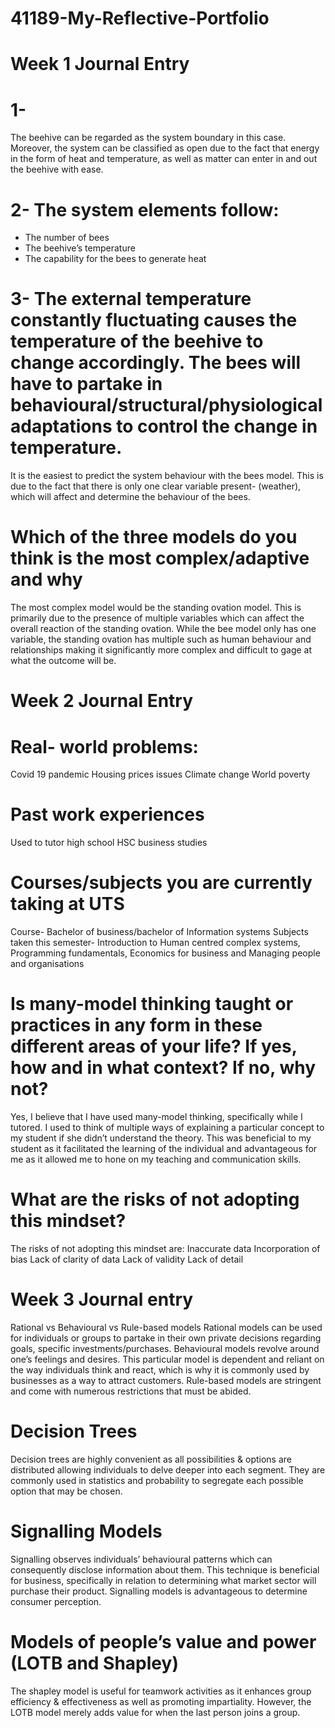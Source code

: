 # 41189-My-Reflective-Portfolio
# Week 1 Journal Entry 
# 1- 
The beehive can be regarded as the system boundary in this case. Moreover, the system can be classified as open due to the fact that energy in the form of heat and temperature, as well as matter can enter in and out the beehive with ease. 
# 2- The system elements follow:
- The number of bees 
- The beehive’s temperature 
- The capability for the bees to generate heat 
# 3-  The external temperature constantly fluctuating causes the temperature of the beehive to change accordingly. The bees will have to partake in behavioural/structural/physiological adaptations to control the change in temperature.

It is the easiest to predict the system behaviour with the bees model. This is due to the fact that there is only one clear variable present- (weather), which will affect and determine the behaviour of the bees. 
# Which of the three models do you think is the most complex/adaptive and why
The most complex model would be the standing ovation model. This is primarily due to the presence of multiple variables which can affect the overall reaction of the standing ovation. While the bee model only has one variable, the standing ovation has multiple such as human behaviour and relationships making it significantly more complex and difficult to gage at what the outcome will be. 
 
# Week 2 Journal Entry 
# Real- world problems:
Covid 19 pandemic 
Housing prices issues 
Climate change 
World poverty 
# Past work experiences 
Used to tutor high school HSC business studies 
# Courses/subjects you are currently taking at UTS
Course- Bachelor of business/bachelor of Information systems 
Subjects taken this semester- Introduction to Human centred complex systems, Programming fundamentals, Economics for business and Managing people and organisations
# Is many-model thinking taught or practices in any form in these different areas of your life? If yes, how and in what context? If no, why not?
Yes, I believe that I have used many-model thinking, specifically while I tutored. I used to think of multiple ways of explaining a particular concept to my student if she didn’t understand the theory. This was beneficial to my student as it facilitated the learning of the individual and advantageous for me as it allowed me to hone on my teaching and communication skills. 
# What are the risks of not adopting this mindset?
The risks of not adopting this mindset are:
Inaccurate data
Incorporation of bias 
Lack of clarity of data 
Lack of validity 
Lack of detail 

# Week 3 Journal entry 
 
Rational vs Behavioural vs Rule-based models
Rational models can be used for individuals or groups to partake in their own private decisions regarding goals, specific investments/purchases. Behavioural models revolve around one’s feelings and desires. This particular model is dependent and reliant on the way individuals think and react, which is why it is commonly used by businesses as a way to attract customers. Rule-based models are stringent and come with numerous restrictions that must be abided. 
 
# Decision Trees
Decision trees are highly convenient as all possibilities & options are distributed allowing individuals to delve deeper into each segment. They are commonly used in statistics and probability to segregate each possible option that may be chosen. 
 
# Signalling Models
Signalling observes individuals’ behavioural patterns which can consequently disclose information about them. This technique is beneficial for business, specifically in relation to determining what market sector will purchase their product. Signalling models is advantageous to determine consumer perception.
 
# Models of people’s value and power (LOTB and Shapley)
The shapley model is useful for teamwork activities as it enhances group efficiency & effectiveness as well as promoting impartiality. However, the LOTB model merely adds value for when the last person joins a group. 
